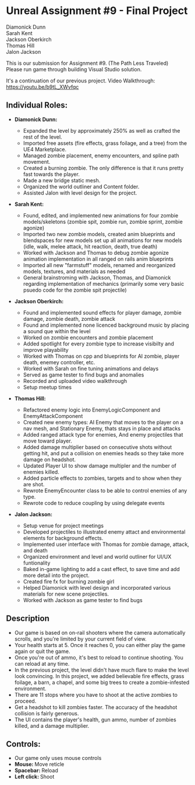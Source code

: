 # Unreal Assignment #9 - Final Project

Diamonick Dunn<br>
Sarah Kent<br>
Jackson Oberkirch<br>
Thomas Hill<br>
Jalon Jackson<br>

This is our submission for Assignment #9. (The Path Less Traveled)<br>
Please run game through building Visual Studio solution. 

It's a continuation of our previous project.
Video Walkthrough: https://youtu.be/b9tL_XWvfqc

## Individual Roles:
* <b>Diamonick Dunn:</b>
  * Expanded the level by approximately 250% as well as crafted the rest of the level. 
  * Imported free assets (fire effects, grass foilage, and a tree) from the UE4 Marketplace.
  * Managed zombie placement, enemy encounters, and spline path movement.
  * Created a burning zombie. The only difference is that it runs pretty fast towards the player.
  * Made a new bridge static mesh.
  * Organized the world outliner and Content folder.
  * Assisted Jalon with level design for the project.
  
* <b>Sarah Kent:</b>
  * Found, edited, and implemented new animations for four zombie models/skeletons (zombie spit, zombie run, zombie sprint, zombie agonize)
  * Imported two new zombie models, created anim blueprints and blendspaces for new models set up all animations for new models (idle, walk, melee attack, hit reaction, death, true death)
  * Worked with Jackson and Thomas to debug zombie agonize animation implementation in all ranged on rails anim blueprints
  * Imported all new "farmstuff" models, renamed and reorganized models, textures, and materials as needed
  * General brainstroming with Jackson, Thomas, and Diamonick regarding implementation of mechanics (primarily some very basic psuedo code for the zombie spit projectile)
  
* <b>Jackson Oberkirch:</b>
  * Found and implemented sound effects for player damage, zombie damage, zombie death, zombie attack 
  * Found and implemented none licenced background music by placing a sound que within the level 
  * Worked on zombie encounters and zombie placement 
  * Added spotlight for every zombie type to increase visibilty and improve playability 
  * Worked with Thomas on cpp and blueprints for AI zombie, player death, enemey controller, etc. 
  * Worked with Sarah on fine tuning animations and delays 
  * Served as game tester to find bugs and anomalies
  * Recorded and uploaded video walkthrough 
  * Setup meetup times 
  
* <b>Thomas Hill:</b>
  * Refactored enemy logic into EnemyLogicComponent and EnemyAttackComponent
  * Created new enemy types: AI Enemy that moves to the player on a nav mesh, and Stationary Enemy, thats stays in place and attacks
  * Added ranged attack type for enemies, And enemy projectiles that move toward player.
  * Added damage multiplier based on consecutive shots without getting hit, and put a collision on enemies heads so they take more damage on headshot.
  * Updated Player UI to show damage multipler and the number of enemies killed.
  * Added particle effects to zombies, targets and to show when they are shot.
  * Rewrote EnemyEncounter class to be able to control enemies of any type. 
  * Rewrote code to reduce coupling by using delegate events 
  
* <b>Jalon Jackson:</b>
  * Setup venue for project meetings
  * Developed projectiles to illustrated enemy attact and environmental elements for background effects.
  * Implemented user interface with Thomas for zombie damage, attack, and death
  * Organized environment and level and world outliner for UI/UX funtionality
  * Baked in-game lighting to add a cast effect, to save time and add more detail into the project.  
  * Created fire fx for burning zombie girl
  * Helped Diamonick with level design and incorporated various materials for new scene projectiles.
  * Worked with Jackson as game tester to find bugs
  
## Description
* Our game is based on on-rail shooters where the camera automatically scrolls, and you're limited by your current field of view.
* Your health starts at 5. Once it reaches 0, you can either play the game again or quit the game.
* Once you're out of ammo, it's best to reload to continue shooting. You can reload at any time.
* In the previous project, the level didn't have much flare to make the level look convincing. In this project, we added believable fire effects, grass foilage, a barn, a chapel, and some big trees to create a zombie-infested environment.
* There are 11 stops where you have to shoot at the active zombies to proceed.
* Get a headshot to kill zombies faster. The accuracy of the headshot collision is fairly generous.
* The UI contains the player's health, gun ammo, number of zombies killed, and a damage multiplier.
  
## Controls:
* Our game only uses mouse controls
* <b>Mouse: </b>Move reticle
* <b>Spacebar: </b>Reload
* <b>Left click: </b>Shoot
